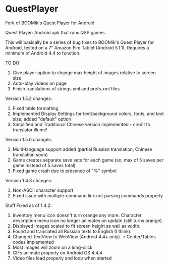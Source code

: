 # QuestPlayer
Fork of BOOMik's Quest Player for Android

Quest Player: Android apk that runs QSP games.

This will basically be a series of bug fixes to BOOMik's Quest Player for Android, tested on a 7" Amazon Fire Tablet (Android 5.1.1). Requires a minimum of Android 4.4 to function.

TO DO:
1. Give player option to change max height of images relative to screen size
2. Auto-play videos on page
3. Finish translations of strings.xml and prefs.xml files

Version 1.5.2 changes:
1. Fixed table formatting
2. Implemented Display Settings for text/background colors, fonts, and text size; added "default" option
3. Simplified and Traditional Chinese version implemented - credit to translator illume!

Version 1.5.0 changes:
1. Multi-language support added (partial Russian translation, Chinese translation soon)
2. Game creates separate save sets for each game (so, max of 5 saves per game instead of 5 saves total)
3. Fixed game crash due to presence of "%" symbol

Version 1.4.3 changes:
1. Non-ASCII character support
2. Fixed issue with multiple-command link not parsing commands properly

Stuff Fixed as of 1.4.2:
1. Inventory menu icon doesn't turn orange any more. Character description menu icon no longer animates on update (still turns orange).
2. Displayed images scaled to fit screen height as well as width.
3. Found and translated all Russian texts to English (I think).
4. Changed TextView to WebView (Android 4.4+ only) -> Center/Tables codes implemented
5. Most images will zoom on a long-click
6. GIFs animate properly on Android OS 4.4.4
7. Video files load properly and loop when started


